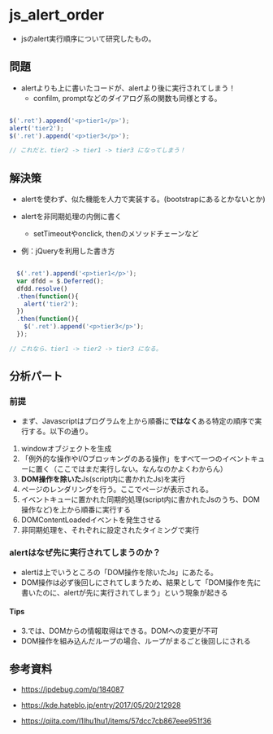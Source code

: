 # js_alert_order

- jsのalert実行順序について研究したもの。


## 問題

- alertよりも上に書いたコードが、alertより後に実行されてしまう！
  - confilm, promptなどのダイアログ系の関数も同様とする。
  
```javascript

$('.ret').append('<p>tier1</p>');
alert('tier2');
$('.ret').append('<p>tier3</p>');

// これだと、tier2 -> tier1 -> tier3 になってしまう！
```

## 解決策

- alertを使わず、似た機能を人力で実装する。(bootstrapにあるとかないとか)
- alertを非同期処理の内側に書く
  - setTimeoutやonclick, thenのメソッドチェーンなど

- 例：jQueryを利用した書き方
```javascript

  $('.ret').append('<p>tier1</p>');
  var dfdd = $.Deferred();
  dfdd.resolve()
  .then(function(){
    alert('tier2');
  })
  .then(function(){
    $('.ret').append('<p>tier3</p>');
  });

// これなら、tier1 -> tier2 -> tier3 になる。
```

## 分析パート

### 前提

- まず、Javascriptはプログラムを上から順番に**ではなく**ある特定の順序で実行する。以下の通り。

1. windowオブジェクトを生成
2. 「例外的な操作やI/Oブロッキングのある操作」をすべて一つのイベントキューに置く（ここではまだ実行しない。なんなのかよくわからん）
3. **DOM操作を除いた**Js(script内に書かれたJs)を実行
4. ページのレンダリングを行う。ここでページが表示される。
5. イベントキューに置かれた同期的処理(script内に書かれたJsのうち、DOM操作など)を上から順番に実行する
6. DOMContentLoadedイベントを発生させる
7. 非同期処理を、それぞれに設定されたタイミングで実行
 
### alertはなぜ先に実行されてしまうのか？

- alertは上でいうところの「DOM操作を除いたJs」にあたる。
- DOM操作は必ず後回しにされてしまうため、結果として「DOM操作を先に書いたのに、alertが先に実行されてしまう」という現象が起きる

#### Tips

  - 3.では、DOMからの情報取得はできる。DOMへの変更が不可
  - DOM操作を組み込んだループの場合、ループがまるごと後回しにされる
      
## 参考資料

- https://jpdebug.com/p/184087
- https://kde.hateblo.jp/entry/2017/05/20/212928

- https://qiita.com/l1lhu1hu1/items/57dcc7cb867eee951f36
